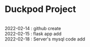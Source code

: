 # Duckpod Project
<ARIL>
<br>
2022-02-14 : github create
<br>
2022-02-15 : flask app add
<br>
2022-02-18 : Server's mysql code add

